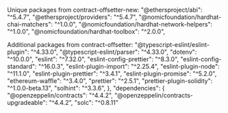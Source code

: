 Unique packages from contract-offsetter-new:
"@ethersproject/abi": "^5.4.7",
"@ethersproject/providers": "^5.4.7",
"@nomicfoundation/hardhat-chai-matchers": "^1.0.0",
"@nomicfoundation/hardhat-network-helpers": "^1.0.0",
"@nomicfoundation/hardhat-toolbox": "^2.0.0",

Additional packages from contract-offsetter:
"@typescript-eslint/eslint-plugin": "^4.33.0",
"@typescript-eslint/parser": "^4.33.0",
"dotenv": "^10.0.0",
"eslint": "^7.32.0",
"eslint-config-prettier": "^8.3.0",
"eslint-config-standard": "^16.0.3",
"eslint-plugin-import": "^2.25.4",
"eslint-plugin-node": "^11.1.0",
"eslint-plugin-prettier": "^3.4.1",
"eslint-plugin-promise": "^5.2.0",
"ethereum-waffle": "^3.4.0",
"prettier": "^2.5.1",
"prettier-plugin-solidity": "^1.0.0-beta.13",
"solhint": "^3.3.6",
},
"dependencies": {
"@openzeppelin/contracts": "^4.4.2",
"@openzeppelin/contracts-upgradeable": "^4.4.2",
"solc": "^0.8.11"
